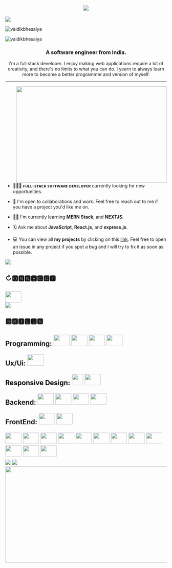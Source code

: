 ﻿<h1 align="center">
    <img src="https://readme-typing-svg.herokuapp.com/?lines=Hi+there!+👋🏽;I'm+𝓥𝓪𝓲𝓭𝓲𝓴!;Nice+to+meet+you!+🙂&center=true&size=30&color=29d2a">
</h1>
<img src="https://user-images.githubusercontent.com/74038190/212284100-561aa473-3905-4a80-b561-0d28506553ee.gif">
<p align="left"> <img src="https://komarev.com/ghpvc/?username=vaidikbhesaniya&label=Profile%20views&color=0e75b6&style=flat" alt="vaidikbhesaiya" /> </p>
<p align="left"> <img src="https://wakatime.com/badge/user/018ecc04-e637-4006-93e5-887409b18d27.svg" alt="vaidikbhesaiya" /> </p>
<h3 align="center">A software engineer  from India.</h3>

<p align="center">I'm a full stack developer. I enjoy making web applications  require a lot of creativity, and there's no limits to what you can do. I yearn to always learn more to become a better programmer and version of myself.</p>

---

<img align="right" width="470px" height="300px" src="https://user-images.githubusercontent.com/74038190/212750996-938b257b-266c-45a7-9af7-655341c0f58b.gif">

- 👨🏽‍💻 **ꜰᴜʟʟ-ꜱᴛᴀᴄᴋ ꜱᴏꜰᴛᴡᴀʀᴇ ᴅᴇᴠᴇʟᴏᴘᴇʀ** currently looking for new opportunities.

- 👥 I'm open to collaborations and work. Feel free to reach out to me if you have a project you'd like me on.

- 🥷🏽 I'm currently learning **MERN Stack**, and **NEXTJS**.

- 🗓 Ask me about **JavaScript**, **React.js**, and **express.js**.

- 💻 You can view all **my projects** by clicking on this [link](https://github.com/vaidikbhesaniya?tab=repositories). Feel free to open an issue in any project if you spot a bug and I will try to fix it as soon as possible.
<img src="https://user-images.githubusercontent.com/74038190/212284100-561aa473-3905-4a80-b561-0d28506553ee.gif">
 <h2>↻🅾🅽🅽🅴🅲🅲🆃<h2>

 <a href="https://www.linkedin.com/in/vaidik-bhesaniya-17863821b/">
<img height="35" width="50" src="https://skillicons.dev/icons?i=linkedin" />
 </a>

</br>
 <img src="https://user-images.githubusercontent.com/74038190/212284100-561aa473-3905-4a80-b561-0d28506553ee.gif">
 <h2> 🆂🅺🅸🅻🅻🆂<h2>
 <div align="left">
<p>Programming:
<img height="35" width="50" src="https://skillicons.dev/icons?i=javascript" />
<img height="35" width="50" src="https://skillicons.dev/icons?i=typescript" />
    <img height="35" width="50" src="https://skillicons.dev/icons?i=c" />
    
<img height="35" width="50" src="https://skillicons.dev/icons?i=java" />
</p>
<p>Ux/Ui: 
<img height="35" width="50" src="https://skillicons.dev/icons?i=figma" />
</p>
<p  style="color: black;">Responsive Design:
   <img height="35" width="35" src="https://avatars.githubusercontent.com/u/139895814?s=280&v=4"> 
    <img height="35" width="50" src="https://skillicons.dev/icons?i=tailwind" />
</p>

<p>Backend:
   <img height="35" width="50" src="https://skillicons.dev/icons?i=mysql" /> 
    <img height="35" width="50" src="https://skillicons.dev/icons?i=supabase" />
      <img height="35" width="50" src="https://skillicons.dev/icons?i=mongodb" />    
    <img height="35" width="50" src="https://skillicons.dev/icons?i=postgresql" />
       
</p>

<p>FrontEnd:
<img height="35" width="50" src="https://skillicons.dev/icons?i=react" />
<img height="35" width="50" src="https://skillicons.dev/icons?i=vite" />
</p>
<img height="35" width="50" src="https://skillicons.dev/icons?i=express" />

<img height="35" width="50" src="https://skillicons.dev/icons?i=git" />

<img height="35" width="50" src="https://skillicons.dev/icons?i=md" />
<img height="35" width="50" src="https://skillicons.dev/icons?i=nextjs" />

<img height="35" width="50" src="https://skillicons.dev/icons?i=nodejs" />
<img height="35" width="50" src="https://skillicons.dev/icons?i=postman" />
<img height="35" width="50" src="https://skillicons.dev/icons?i=redux" />

<img height="35" width="50" src="https://skillicons.dev/icons?i=ts" />

<img height="35" width="50" src="https://skillicons.dev/icons?i=vercel" />

<img height="35" width="50" src="https://skillicons.dev/icons?i=prisma" />
<img height="35" width="50" src="https://skillicons.dev/icons?i=docker" />	
<img height="35" width="50" src="https://skillicons.dev/icons?i=nextauth" />
 </div>

 <img src="https://leetcard.jacoblin.cool/fox80?theme=dark&font=Voces&ext=heatmap">
<img src="https://user-images.githubusercontent.com/74038190/212284100-561aa473-3905-4a80-b561-0d28506553ee.gif">
<img height="300" width="1275" align="center" src="https://contribution.catsjuice.com/_/vaidikbhesaniya?chart=3dbar&gap=0.6&scale=2&light=60&gradient=true&flatten=1&animation=mess&animation_duration=4&animation_loop=true&format=svg&weeks=30&theme=green&widget_size=large&dark=true"/>
 

   

</br>







